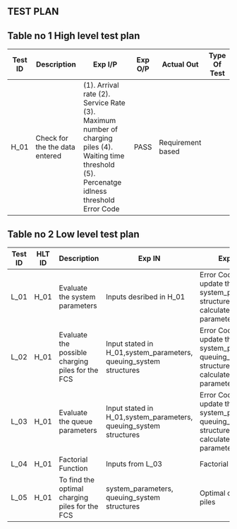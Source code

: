 TEST PLAN
----------
Table no 1 High level test plan
---------------------------------
Test ID|	Description|	Exp I/P|	Exp O/P|	Actual Out|	Type Of Test
-------|--------------|--------|----------|------------|------------
H_01|	Check for the the data entered|	(1). Arrival rate (2). Service Rate (3). Maximum number of charging piles (4). Waiting time threshold (5). Percenatge idlness threshold	Error Code|	PASS| Requirement based


Table no 2 Low level test plan
----------------------------------
Test ID|	HLT ID|	Description|	Exp IN|	Exp OUT|	Actual Out|	Type Of Test
--------|--------|------------|--------|--------|------------|-------------
L_01|	H_01|	Evaluate the system parameters|	Inputs desribed in H_01|	Error Code and update the system_parameters structure from the calculated parameters|	SUCCESS| Requirement based
L_02|	H_01|	Evaluate the possible charging piles for the FCS|	Input stated in H_01,system_parameters, queuing_system structures|	Error Code and update the system_parameters, queuing_system structures from the calculated parameters	|SUCCESS|	Requirement based
L_03|	H_01|	Evaluate the queue parameters|	Input stated in H_01,system_parameters, queuing_system structures|	Error Code and update the system_parameters, queuing_system structures from the calculated parameters|	SUCCESS|	Requirement based
L_04|	H_01|	Factorial Function|	Inputs from L_03|	Factorial of input|	SUCCESS|	Requirement based
L_05|	H_01|	To find the optimal charging piles for the FCS|	system_parameters, queuing_system structures|	Optimal charging piles| success| Requirement based
